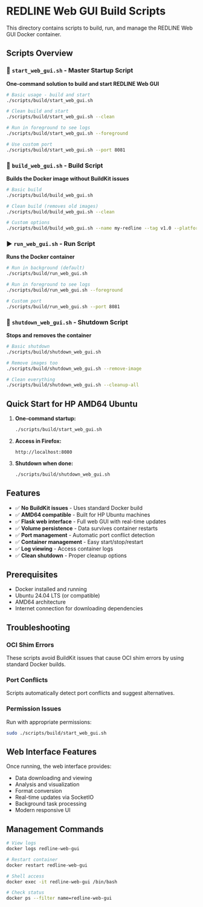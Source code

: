 # REDLINE Web GUI Build Scripts

This directory contains scripts to build, run, and manage the REDLINE Web GUI Docker container.

## Scripts Overview

### 🚀 `start_web_gui.sh` - Master Startup Script
**One-command solution to build and start REDLINE Web GUI**

```bash
# Basic usage - build and start
./scripts/build/start_web_gui.sh

# Clean build and start
./scripts/build/start_web_gui.sh --clean

# Run in foreground to see logs
./scripts/build/start_web_gui.sh --foreground

# Use custom port
./scripts/build/start_web_gui.sh --port 8081
```

### 🔨 `build_web_gui.sh` - Build Script
**Builds the Docker image without BuildKit issues**

```bash
# Basic build
./scripts/build/build_web_gui.sh

# Clean build (removes old images)
./scripts/build/build_web_gui.sh --clean

# Custom options
./scripts/build/build_web_gui.sh --name my-redline --tag v1.0 --platform linux/amd64
```

### ▶️ `run_web_gui.sh` - Run Script
**Runs the Docker container**

```bash
# Run in background (default)
./scripts/build/run_web_gui.sh

# Run in foreground to see logs
./scripts/build/run_web_gui.sh --foreground

# Custom port
./scripts/build/run_web_gui.sh --port 8081
```

### 🛑 `shutdown_web_gui.sh` - Shutdown Script
**Stops and removes the container**

```bash
# Basic shutdown
./scripts/build/shutdown_web_gui.sh

# Remove images too
./scripts/build/shutdown_web_gui.sh --remove-image

# Clean everything
./scripts/build/shutdown_web_gui.sh --cleanup-all
```

## Quick Start for HP AMD64 Ubuntu

1. **One-command startup:**
   ```bash
   ./scripts/build/start_web_gui.sh
   ```

2. **Access in Firefox:**
   ```
   http://localhost:8080
   ```

3. **Shutdown when done:**
   ```bash
   ./scripts/build/shutdown_web_gui.sh
   ```

## Features

- ✅ **No BuildKit issues** - Uses standard Docker build
- ✅ **AMD64 compatible** - Built for HP Ubuntu machines
- ✅ **Flask web interface** - Full web GUI with real-time updates
- ✅ **Volume persistence** - Data survives container restarts
- ✅ **Port management** - Automatic port conflict detection
- ✅ **Container management** - Easy start/stop/restart
- ✅ **Log viewing** - Access container logs
- ✅ **Clean shutdown** - Proper cleanup options

## Prerequisites

- Docker installed and running
- Ubuntu 24.04 LTS (or compatible)
- AMD64 architecture
- Internet connection for downloading dependencies

## Troubleshooting

### OCI Shim Errors
These scripts avoid BuildKit issues that cause OCI shim errors by using standard Docker builds.

### Port Conflicts
Scripts automatically detect port conflicts and suggest alternatives.

### Permission Issues
Run with appropriate permissions:
```bash
sudo ./scripts/build/start_web_gui.sh
```

## Web Interface Features

Once running, the web interface provides:
- Data downloading and viewing
- Analysis and visualization
- Format conversion
- Real-time updates via SocketIO
- Background task processing
- Modern responsive UI

## Management Commands

```bash
# View logs
docker logs redline-web-gui

# Restart container
docker restart redline-web-gui

# Shell access
docker exec -it redline-web-gui /bin/bash

# Check status
docker ps --filter name=redline-web-gui
```
